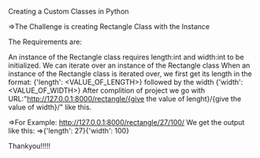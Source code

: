 Creating a Custom Classes in Python


=>The Challenge is creating Rectangle Class with the Instance



The Requirements are:

An instance of the Rectangle class requires length:int and width:int to be initialized.
We can iterate over an instance of the Rectangle class
When an instance of the Rectangle class is iterated over, we first get its length in the format: {'length': <VALUE_OF_LENGTH>} followed by the width {'width': <VALUE_OF_WIDTH>}
After complition of project we go with URL:"http://127.0.0.1:8000/rectangle/{give the value of lenght}/{give the value of width}/" like this.

=>For Example: http://127.0.0.1:8000/rectangle/27/100/
We get the output like this: =>{'length': 27}{'width': 100}



Thankyou!!!!!
